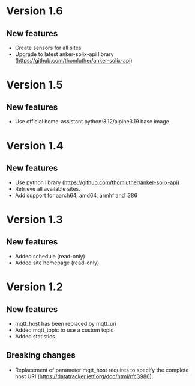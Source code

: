 # Version 1.6

## New features

- Create sensors for all sites
- Upgrade to latest anker-solix-api library (https://github.com/thomluther/anker-solix-api)

# Version 1.5

## New features

- Use official home-assistant python:3.12/alpine3.19 base image

# Version 1.4

## New features

- Use python library (https://github.com/thomluther/anker-solix-api)
- Retrieve all available sites.
- Add support for aarch64, amd64, armhf and i386

# Version 1.3

## New features

- Added schedule (read-only)
- Added site homepage (read-only)

# Version 1.2

## New features

- mqtt_host has been replaced by mqtt_uri
- Added mqtt_topic to use a custom topic
- Added statistics

## Breaking changes

- Replacement of parameter mqtt_host requires to specify the complete host URI (https://datatracker.ietf.org/doc/html/rfc3986).
